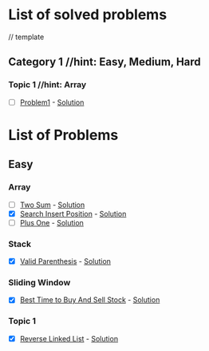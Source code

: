 # List of solved problems

// template
## Category 1 //hint: Easy, Medium, Hard
### Topic 1 //hint: Array
  - [ ] [Problem1](url1) - [Solution](url)

# List of Problems

## Easy

### Array
  - [ ] [Two Sum](https://leetcode.com/problems/two-sum/) - [Solution](url)
  - [x] [Search Insert Position](https://leetcode.com/problems/search-insert-position/) - [Solution](https://github.com/AliAkberAakash/problem-solving-2023-24/blob/main/easy/array/search_insert_position.dart)
  - [ ] [Plus One](https://leetcode.com/problems/plus-one/) - [Solution](url)

### Stack
  - [x] [Valid Parenthesis](https://leetcode.com/problems/valid-parentheses/) - [Solution](https://github.com/AliAkberAakash/problem-solving-2023-24/blob/main/easy/stack/valid-parenthesis.dart)

### Sliding Window
  - [x] [Best Time to Buy And Sell Stock](https://leetcode.com/problems/best-time-to-buy-and-sell-stock/description/) - [Solution](https://github.com/AliAkberAakash/problem-solving-2023-24/blob/main/easy/sliding_window/best-time-to-buy-and-sell-stock.dart)

### Topic 1
  - [x] [Reverse Linked List](https://leetcode.com/problems/reverse-linked-list/) - [Solution](url)
